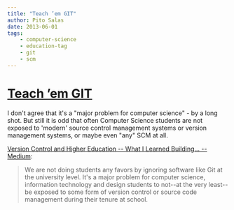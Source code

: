 ```yaml
---
title: "Teach ’em GIT"
author: Pito Salas
date: 2013-06-01
tags:
    - computer-science
    - education-tag
    - git
    - scm
---
```

# [Teach ’em GIT](None)




I don't agree that it's a "major problem for computer science" - by a long
shot. But still it is odd that often Computer Science students are not exposed
to 'modern' source control management systems or version management systems,
or maybe even "any" SCM at all.

[Version Control and Higher Education -- What I Learned Building… --
Medium](<https://medium.com/what-i-learned-building/78dc8e3f66f1>):

> We are not doing students any favors by ignoring software like Git at the
> university level. It's a major problem for computer science, information
> technology and design students to not--at the very least--be exposed to some
> form of version control or source code management during their tenure at
> school.




